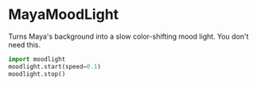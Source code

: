 MayaMoodLight
=============

Turns Maya's background into a slow color-shifting mood light.  You don't need this.

```python
import moodlight
moodlight.start(speed=0.1)
moodlight.stop()
```